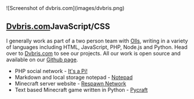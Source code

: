 <div class="img-container">![Screenshot of dvbris.com](images/dvbris.png)</div>

## [Dvbris.com](https://dvbris.com)<span class="lang">JavaScript/CSS</span>

I generally work as part of a two person team with [Olls](https://oliverfaircliff.com), writing in a variety of languages including HTML, JavaScript, PHP, Node.js and Python. Head over to [Dvbris.com](https://dvbris.com) to see our projects. All our work is open source and available on our [Github page](https://github.com/itsapi).

*   PHP social network - [It's a Pi!](https://itsapi.dvbris.com)
*   Markdown and local storage notepad - [Notepad](https://pi.dvbris.com/projects/notepad)
*   Minecraft server website - [Respawn Network](https://dvbris.com/respawn)
*   Text based Minecraft game written in Python - [Pycraft](https://github.com/itsapi/pycraft)
